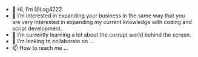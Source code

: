 - 👋 Hi, I’m @Log4222
- 👀 I’m interested in expanding your business in the same way that you are very interested in expanding my current knowledge with coding and script development.
- 🌱 I’m currently learning a lot about the corrupt world behind the screen.
- 💞️ I’m looking to collaborate on ...
- 📫 How to reach me ...

<!---
Log4222/Log4222 is a ✨ special ✨ repository because its `README.md` (this file) appears on your GitHub profile.
You can click the Preview link to take a look at your 
